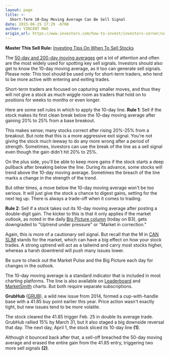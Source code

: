 ```yaml
---
layout: page
title: >-
  Short-Term 10-Day Moving Average Can Be Sell Signal
date: 2015-06-25 17:29 -0700
author: VINCENT MAO
origin_url: https://www.investors.com/how-to-invest/investors-corner/use-short-term-line-as-sell-signal
---
```





**Master This Sell Rule:** [Investing Tips On When To Sell Stocks](https://www.investors.com/special-report/756667-master-this-sell-rule-investing-tips-on-when-to-sell-your-stocks.aspx)

  

The [50-day and 200-day moving averages](http://education.investors.com/investors-corner/757127-what-to-do-if-stock-breaks-50-day-line.htm) get a lot of attention and often are the most widely used for spotting key sell signals. Investors should also get to know the 10-day moving average, as it too can generate sell signals. Please note: This tool should be used only for short-term traders, who tend to be more active with entering and exiting trades.

  

Short-term traders are focused on capturing smaller moves, and thus they will not give a stock as much wiggle room as traders that hold on to positions for weeks to months or even longer.

  

Here are some sell rules in which to apply the 10-day line. **Rule 1**: Sell if the stock makes its first clean break below the 10-day moving average after gaining 20% to 25% from a base breakout.

  

This makes sense; many stocks correct after rising 20%-25% from a breakout. But note that this is a more aggressive exit signal. You're not giving the stock much leeway to do any more wrong after a period of strength. Sometimes, investors can use the break of the line as a sell signal even though the gain didn't hit 20% to 25%.

  

On the plus side, you'll be able to keep more gains if the stock starts a deep pullback after breaking below the line. During its advance, some stocks will trend above the 10-day moving average. Sometimes the breach of the line marks a change in the strength of the trend.

  

But other times, a move below the 10-day moving average won't be too serious. It will just give the stock a chance to digest gains, setting for the next leg up. There is always a trade-off when it comes to trading.

  

**Rule 2**: Sell if a stock takes out its 10-day moving average after posting a double-digit gain. The kicker to this is that it only applies if the market outlook, as noted in the daily [Big Picture column](http://news.investors.com/investing/big-picture.htm) (today on B3), gets downgraded to "Uptrend under pressure" or "Market in correction."

  

Again, this is more of a cautionary sell signal. But recall that the M in [CAN SLIM](http://education.investors.com/courselandingpage.aspx?id=735749&nav=IBDUCourse2) stands for the market, which can have a big effect on how your stock trades. A strong uptrend will act as a tailwind and carry most stocks higher, whereas a harsh downtrend will push many issues lower.

  

Be sure to check out the Market Pulse and the Big Picture each day for changes in the outlook.

  

The 10-day moving average is a standard indicator that is included in most charting platforms. The line is also available on [Leaderboard](http://leaderboard.investors.com/leaderboard/leaders/default.aspx) and [MarketSmith](http://www.marketsmith.com/) charts. But both require separate subscriptions.

  

**GrubHub** ([GRUB](https://research.investors.com/quote.aspx?symbol=GRUB)), a wild new issue from 2014, formed a cup-with-handle base with a 41.85 buy point earlier this year. Price action wasn't exactly tight, but new issues tend to be more volatile.

  

The stock cleared the 41.85 trigger Feb. 25 in double its average trade. GrubHub rallied 15% by March 31, but it also staged a big downside reversal that day. The next day, April 1, the stock sliced its 10-day line **(1)**.

  

Although it bounced back after that, a sell-off breached the 50-day moving average and erased the entire gain from the 41.85 entry, triggering two more sell signals **(2)**.




